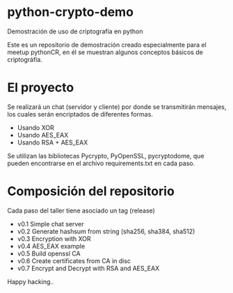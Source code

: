 # python-crypto-demo
Demostración de uso de criptografía en python

Este es un repositorio de demostración creado especialmente para el meetup pythonCR, en él se muestran algunos conceptos básicos de 
criptográfía.

# El proyecto

Se realizará un chat (servidor y cliente) por donde se transmitirán mensajes, los cuales serán encriptados de diferentes formas.

- Usando XOR
- Usando AES_EAX
- Usando RSA + AES_EAX 

Se utilizan las bibliotecas Pycrypto, PyOpenSSL, pycryptodome, que pueden encontrarse en el archivo requirements.txt en cada paso.

# Composición del repositorio

Cada paso del taller tiene asociado un tag (release)

- v0.1  Simple chat server
- v0.2  Generate hashsum from string (sha256, sha384, sha512)
- v0.3  Encryption with XOR
- v0.4  AES_EAX example
- v0.5  Build openssl CA
- v0.6  Create certificates from CA in disc
- v0.7  Encrypt and Decrypt with RSA and AES_EAX

Happy hacking..
